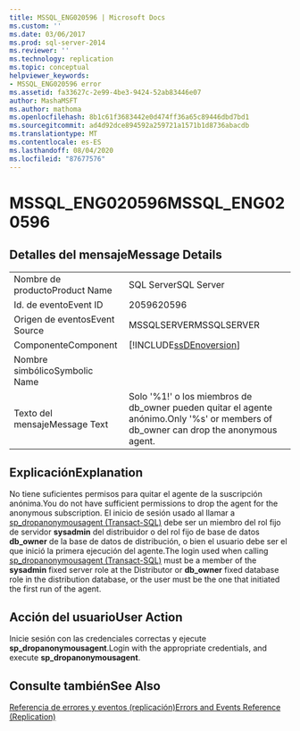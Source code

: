 ```yaml
---
title: MSSQL_ENG020596 | Microsoft Docs
ms.custom: ''
ms.date: 03/06/2017
ms.prod: sql-server-2014
ms.reviewer: ''
ms.technology: replication
ms.topic: conceptual
helpviewer_keywords:
- MSSQL_ENG020596 error
ms.assetid: fa33627c-2e99-4be3-9424-52ab83446e07
author: MashaMSFT
ms.author: mathoma
ms.openlocfilehash: 8b1c61f3683442e0d474ff36a65c89446dbd7bd1
ms.sourcegitcommit: ad4d92dce894592a259721a1571b1d8736abacdb
ms.translationtype: MT
ms.contentlocale: es-ES
ms.lasthandoff: 08/04/2020
ms.locfileid: "87677576"
---
```

# <a name="mssql_eng020596"></a><span data-ttu-id="57823-102">MSSQL_ENG020596</span><span class="sxs-lookup"><span data-stu-id="57823-102">MSSQL_ENG020596</span></span>
    
## <a name="message-details"></a><span data-ttu-id="57823-103">Detalles del mensaje</span><span class="sxs-lookup"><span data-stu-id="57823-103">Message Details</span></span>  
  
|||  
|-|-|  
|<span data-ttu-id="57823-104">Nombre de producto</span><span class="sxs-lookup"><span data-stu-id="57823-104">Product Name</span></span>|<span data-ttu-id="57823-105">SQL Server</span><span class="sxs-lookup"><span data-stu-id="57823-105">SQL Server</span></span>|  
|<span data-ttu-id="57823-106">Id. de evento</span><span class="sxs-lookup"><span data-stu-id="57823-106">Event ID</span></span>|<span data-ttu-id="57823-107">20596</span><span class="sxs-lookup"><span data-stu-id="57823-107">20596</span></span>|  
|<span data-ttu-id="57823-108">Origen de eventos</span><span class="sxs-lookup"><span data-stu-id="57823-108">Event Source</span></span>|<span data-ttu-id="57823-109">MSSQLSERVER</span><span class="sxs-lookup"><span data-stu-id="57823-109">MSSQLSERVER</span></span>|  
|<span data-ttu-id="57823-110">Componente</span><span class="sxs-lookup"><span data-stu-id="57823-110">Component</span></span>|[!INCLUDE[ssDEnoversion](../../includes/ssdenoversion-md.md)]|  
|<span data-ttu-id="57823-111">Nombre simbólico</span><span class="sxs-lookup"><span data-stu-id="57823-111">Symbolic Name</span></span>||  
|<span data-ttu-id="57823-112">Texto del mensaje</span><span class="sxs-lookup"><span data-stu-id="57823-112">Message Text</span></span>|<span data-ttu-id="57823-113">Solo '%1!' o los miembros de db_owner pueden quitar el agente anónimo.</span><span class="sxs-lookup"><span data-stu-id="57823-113">Only '%s' or members of db_owner can drop the anonymous agent.</span></span>|  
  
## <a name="explanation"></a><span data-ttu-id="57823-114">Explicación</span><span class="sxs-lookup"><span data-stu-id="57823-114">Explanation</span></span>  
 <span data-ttu-id="57823-115">No tiene suficientes permisos para quitar el agente de la suscripción anónima.</span><span class="sxs-lookup"><span data-stu-id="57823-115">You do not have sufficient permissions to drop the agent for the anonymous subscription.</span></span> <span data-ttu-id="57823-116">El inicio de sesión usado al llamar a [sp_dropanonymousagent &#40;Transact-SQL&#41;](/sql/relational-databases/system-stored-procedures/sp-dropanonymousagent-transact-sql) debe ser un miembro del rol fijo de servidor **sysadmin** del distribuidor o del rol fijo de base de datos **db_owner** de la base de datos de distribución, o bien el usuario debe ser el que inició la primera ejecución del agente.</span><span class="sxs-lookup"><span data-stu-id="57823-116">The login used when calling [sp_dropanonymousagent &#40;Transact-SQL&#41;](/sql/relational-databases/system-stored-procedures/sp-dropanonymousagent-transact-sql) must be a member of the **sysadmin** fixed server role at the Distributor or **db_owner** fixed database role in the distribution database, or the user must be the one that initiated the first run of the agent.</span></span>  
  
## <a name="user-action"></a><span data-ttu-id="57823-117">Acción del usuario</span><span class="sxs-lookup"><span data-stu-id="57823-117">User Action</span></span>  
 <span data-ttu-id="57823-118">Inicie sesión con las credenciales correctas y ejecute **sp_dropanonymousagent**.</span><span class="sxs-lookup"><span data-stu-id="57823-118">Login with the appropriate credentials, and execute **sp_dropanonymousagent**.</span></span>  
  
## <a name="see-also"></a><span data-ttu-id="57823-119">Consulte también</span><span class="sxs-lookup"><span data-stu-id="57823-119">See Also</span></span>  
 [<span data-ttu-id="57823-120">Referencia de errores y eventos &#40;replicación&#41;</span><span class="sxs-lookup"><span data-stu-id="57823-120">Errors and Events Reference &#40;Replication&#41;</span></span>](errors-and-events-reference-replication.md)  
  
  
